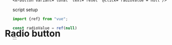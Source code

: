 <script setup>
import MRadio from '../../lib/src/components/MRadio/MRadio.vue'
import MRadioGroup from '../../lib/src/components/MRadio/MRadioGroup.vue'
import MButton from '../../lib/src/components/MButton/MButton.vue'
import MIOList from '../common/MIOList.vue'
import ExampleWrapper from '../common/ExampleWrapper.vue' 
import {ref} from "vue"; 

const radioValue = ref(null)
</script>

# Radio button
<m-button style="float: right; transform: translateY(-100%)"  target="_blank" rel="noopener noreferrer" href="https://m3.material.io/components/radio-button/overview" variant="text" prepend-icon="open_in_new" text="material docs"/>

<MIOList :items="['Use radio buttons (not switches) when only one item can be selected from a list', 'Label should be scannable', 'Selected items are more prominent than unselected items']"/>

## Basic usage


<ExampleWrapper vertical>
    <m-radio-group v-model="radioValue">
        <m-radio value="1" text="option 1"/>
        <m-radio value="2" text="option 2"/>
    </m-radio-group>
    <p style="color: var(--md-sys-color-on-background); margin-top: -4px" v-text="radioValue || 'none selected'"/>
    <m-button variant="tonal" text="reset" @click="radioValue = null"/>
</ExampleWrapper>

::: details code
vue template
```vue
<m-radio-group v-model="radioValue">
  <m-radio value="1" text="option 1"/>
  <m-radio value="2" text="option 2"/>
</m-radio-group>
{{ radioValue || "(none selected)" }}
<m-button variant="tonal" text="reset" @click="radioValue = null"/>
```
script setup
```js
import {ref} from "vue"; 

const radioValue = ref(null)
```
:::
